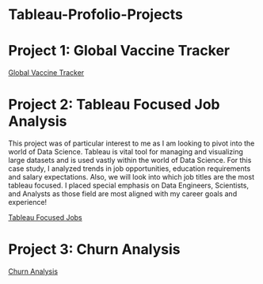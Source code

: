 # Tableau-Profolio-Projects

# Project 1: Global Vaccine Tracker
[Global Vaccine Tracker](https://public.tableau.com/views/GlobalVaccineTracker_16819381109410/GlobalVaccination?:language=en-US&publish=yes&:display_count=n&:origin=viz_share_link)

# Project 2: Tableau Focused Job Analysis 
This project was of particular interest to me as I am looking to pivot into the world of Data Science. Tableau is vital tool for managing and visualizing large datasets and is used vastly within the world of Data Science. For this case study, I analyzed trends in job opportunities, education requirements and salary expectations. Also, we will look into which job titles are the most tableau focused. I placed special emphasis on Data Engineers, Scientists, and Analysts as those field are most aligned with my career goals and experience!

[Tableau Focused Jobs](https://public.tableau.com/app/profile/anntia.olivacce/viz/TableauFocusJobs/JobAnalytics?publish=yes)

# Project 3: Churn Analysis
[Churn Analysis](https://public.tableau.com/app/profile/anntia.olivacce/viz/ChurnAnalysis_16847232832950/ChurnAnalysis)
